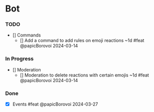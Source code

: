 # Bot

### TODO

- [] Commands
  - [] Add a command to add rules on emoji reactions ~1d #feat @papicBorovoi 2024-03-14

### In Progress

- [] Moderation
  - [] Moderation to delete reactions with certain emojis ~1d #feat @papicBorovoi 2024-03-14

### Done

- [X] Events #feat @papicBorovoi 2024-03-27
